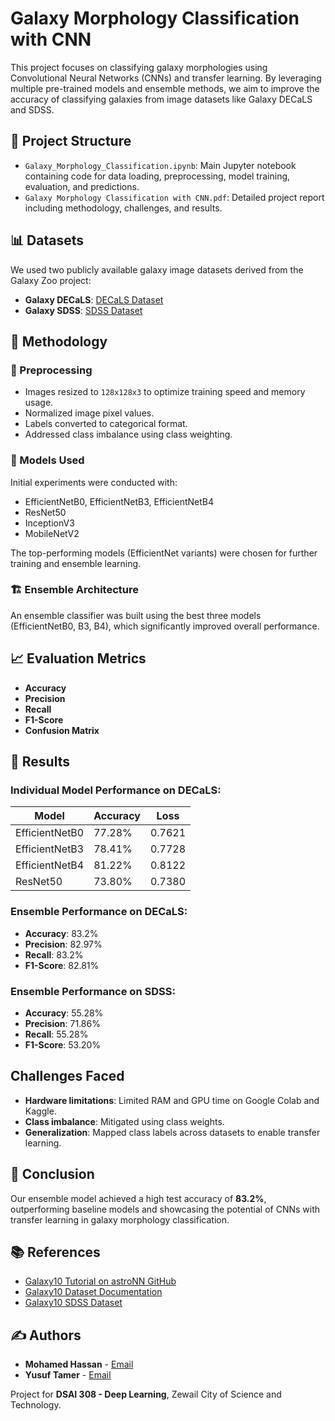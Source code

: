 # Galaxy Morphology Classification with CNN

This project focuses on classifying galaxy morphologies using Convolutional Neural Networks (CNNs) and transfer learning. By leveraging multiple pre-trained models and ensemble methods, we aim to improve the accuracy of classifying galaxies from image datasets like Galaxy DECaLS and SDSS.

## 📁 Project Structure

- `Galaxy_Morphology_Classification.ipynb`: Main Jupyter notebook containing code for data loading, preprocessing, model training, evaluation, and predictions.
- `Galaxy Morphology Classification with CNN.pdf`: Detailed project report including methodology, challenges, and results.

## 📊 Datasets

We used two publicly available galaxy image datasets derived from the Galaxy Zoo project:

- **Galaxy DECaLS**: [DECaLS Dataset](https://astronn.readthedocs.io/en/latest/galaxy10.html)
- **Galaxy SDSS**: [SDSS Dataset](https://astronn.readthedocs.io/en/latest/galaxy10sdss.html)

## 🧪 Methodology

### 🔧 Preprocessing

- Images resized to `128x128x3` to optimize training speed and memory usage.
- Normalized image pixel values.
- Labels converted to categorical format.
- Addressed class imbalance using class weighting.

### 🧠 Models Used

Initial experiments were conducted with:

- EfficientNetB0, EfficientNetB3, EfficientNetB4
- ResNet50
- InceptionV3
- MobileNetV2

The top-performing models (EfficientNet variants) were chosen for further training and ensemble learning.

### 🏗️ Ensemble Architecture

An ensemble classifier was built using the best three models (EfficientNetB0, B3, B4), which significantly improved overall performance.

## 📈 Evaluation Metrics

- **Accuracy**
- **Precision**
- **Recall**
- **F1-Score**
- **Confusion Matrix**

## 🧪 Results

### Individual Model Performance on DECaLS:

| Model            | Accuracy | Loss    |
|------------------|----------|---------|
| EfficientNetB0   | 77.28%   | 0.7621  |
| EfficientNetB3   | 78.41%   | 0.7728  |
| EfficientNetB4   | 81.22%   | 0.8122  |
| ResNet50         | 73.80%   | 0.7380  |

### Ensemble Performance on DECaLS:

- **Accuracy**: 83.2%
- **Precision**: 82.97%
- **Recall**: 83.2%
- **F1-Score**: 82.81%

### Ensemble Performance on SDSS:

- **Accuracy**: 55.28%
- **Precision**: 71.86%
- **Recall**: 55.28%
- **F1-Score**: 53.20%

##  Challenges Faced

- **Hardware limitations**: Limited RAM and GPU time on Google Colab and Kaggle.
- **Class imbalance**: Mitigated using class weights.
- **Generalization**: Mapped class labels across datasets to enable transfer learning.

## 🏁 Conclusion

Our ensemble model achieved a high test accuracy of **83.2%**, outperforming baseline models and showcasing the potential of CNNs with transfer learning in galaxy morphology classification.

## 📚 References

- [Galaxy10 Tutorial on astroNN GitHub](https://github.com/henrysky/astroNN/blob/master/demo_tutorial/galaxy10/Galaxy10_Tutorial.ipynb)
- [Galaxy10 Dataset Documentation](https://astronn.readthedocs.io/en/v1.0.0/galaxy10.html)
- [Galaxy10 SDSS Dataset](https://astronn.readthedocs.io/en/latest/galaxy10sdss.html)

## ✍️ Authors

- **Mohamed Hassan** - [Email](mailto:s-mohamed.eldin@zewailcity.edu.eg)
- **Yusuf Tamer** - [Email](mailto:s-yusuf.sahab@zewailcity.edu.eg)

Project for **DSAI 308 - Deep Learning**, Zewail City of Science and Technology.
